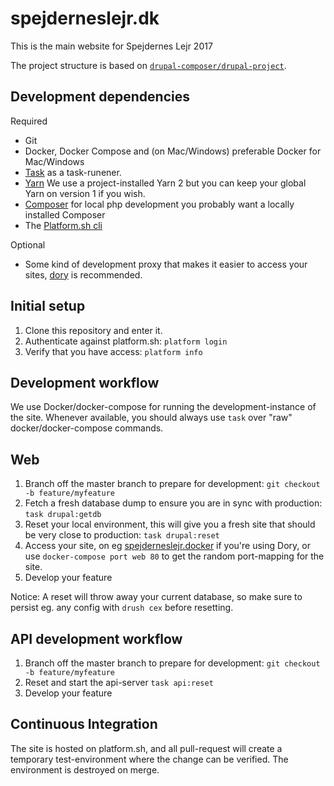 # spejderneslejr.dk

This is the main website for Spejdernes Lejr 2017

The project structure is based on [`drupal-composer/drupal-project`](https://github.com/drupal-composer/drupal-project).

## Development dependencies

Required

- Git
- Docker, Docker Compose and (on Mac/Windows) preferable Docker for Mac/Windows
- [Task](https://taskfile.dev/#/installation) as a task-runener.
- [Yarn](https://yarnpkg.com/getting-started/install) We use a project-installed
  Yarn 2 but you can keep your global Yarn on version 1 if you wish.
- [Composer](https://getcomposer.org/download/) for local php development you
  probably want a locally installed Composer
- The [Platform.sh cli](https://docs.platform.sh/development/cli.html#installation)

Optional

- Some kind of development proxy that makes it easier to access your sites, [dory](https://github.com/FreedomBen/dory)
  is recommended.

## Initial setup

1. Clone this repository and enter it.
2. Authenticate against platform.sh: `platform login`
3. Verify that you have access: `platform info`

## Development workflow
We use Docker/docker-compose for running the development-instance of the site. Whenever available, you should always use `task` over "raw" docker/docker-compose commands.

## Web
1. Branch off the master branch to prepare for development: `git checkout -b feature/myfeature`
2. Fetch a fresh database dump to ensure you are in sync with production: `task drupal:getdb`
3. Reset your local environment, this will give you a fresh site that should be very close to production: `task drupal:reset`
4. Access your site, on eg [spejderneslejr.docker]() if you're using Dory, or use `docker-compose port web 80` to get the random port-mapping for the site.
5. Develop your feature

Notice: A reset will throw away your current database, so make sure to persist eg. any config with `drush cex` before resetting.

## API development workflow
1. Branch off the master branch to prepare for development: `git checkout -b feature/myfeature`
2. Reset and start the api-server `task api:reset`
3. Develop your feature

## Continuous Integration

The site is hosted on platform.sh, and all pull-request will create a temporary
test-environment where the change can be verified. The environment is destroyed
on merge.
